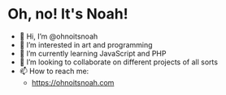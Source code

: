 # Oh, no! It's Noah!
- 👋 Hi, I’m @ohnoitsnoah
- 👀 I’m interested in art and programming
- 🌱 I’m currently learning JavaScript and PHP
- 💞️ I’m looking to collaborate on different projects of all sorts
- 📫 How to reach me:
   + https://ohnoitsnoah.com
    
